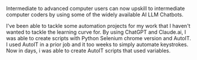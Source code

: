 Intermediate to advanced computer users can now upskill to intermediate computer coders by using some of the widely available AI LLM Chatbots.

I've been able to tackle some automation projects for my work that I haven't wanted to tackle the learning curve for. By using ChatGPT and Claude.ai, I was able to create scripts with Python Selenium chrome version and AutoIT. I used AutoIT in a prior job and it too weeks to simply automate keystrokes. Now in days, i was able to create AutoIT scripts that used variables.